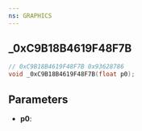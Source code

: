 ```yaml
---
ns: GRAPHICS
---
```

## _0xC9B18B4619F48F7B

```c
// 0xC9B18B4619F48F7B 0x93628786
void _0xC9B18B4619F48F7B(float p0);
```


## Parameters
* **p0**: 

